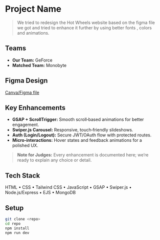 # Project Name

> We tried to redesign the Hot Wheels website based on the figma file we got and tried to enhance it further by using better fonts , colors and animations.

## Teams
- **Our Team:** GeForce  
- **Matched Team:** Monobyte  

## Figma Design
[Canva/Figma file](https://www.canva.com/design/DAGkVLqF0Io/LU_I81i-xDa30Jrr1cxLqA/edit?utm_content=DAGkVLqF0Io&utm_campaign=designshare&utm_medium=link2&utm_source=sharebutton)


## Key Enhancements
- **GSAP + ScrollTrigger:** Smooth scroll‑based animations for better engagement.  
- **Swiper.js Carousel:** Responsive, touch‑friendly slideshows.  
- **Auth (Login/Logout):** Secure JWT/OAuth flow with protected routes.  
- **Micro‑interactions:** Hover states and feedback animations for a polished UX.  

> **Note for Judges:** Every enhancement is documented here; we’re ready to explain any choice or detail.

## Tech Stack
HTML • CSS • Tailwind CSS • JavaScript • GSAP • Swiper.js • Node.js/Express • EJS • MongoDB

## Setup
```bash
git clone <repo>
cd repo
npm install
npm run dev

